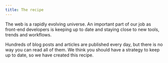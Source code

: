 ```yaml
---
title: The recipe
---
```


The web is a rapidly evolving universe. An important part of our job as front-end developers is keeping up to date and staying close to new tools, trends and workflows.

Hundreds of blog posts and articles are published every day, but there is no way you can read all of them. We think you should have a strategy to keep up to date, so we have created this recipe.